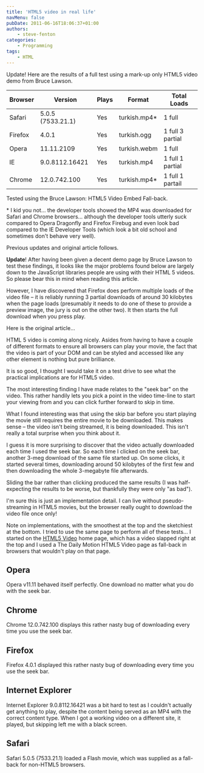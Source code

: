 ```yaml
---
title: 'HTML5 video in real life'
navMenu: false
pubDate: 2011-06-16T18:06:37+01:00
authors:
    - steve-fenton
categories:
    - Programming
tags:
    - HTML
---
```


Update! Here are the results of a full test using a mark-up only HTML5 video demo from Bruce Lawson.

| Browser | Version           | Plays | Format        | Total Loads      |
|---------|-------------------|-------|---------------|------------------|
| Safari  | 5.0.5 (7533.21.1) | Yes   | turkish.mp4\* | 1 full           |
| Firefox | 4.0.1             | Yes   | turkish.ogg   | 1 full 3 partial |
| Opera   | 11.11.2109        | Yes   | turkish.webm  | 1 full           |
| IE      | 9.0.8112.16421    | Yes   | turkish.mp4   | 1 full 1 partial |
| Chrome  | 12.0.742.100      | Yes   | turkish.mp4\* | 1 full 1 partail |

Tested using the Bruce Lawson: HTML5 Video Embed Fall-back.

\* I kid you not… the developer tools showed the MP4 was downloaded for Safari and Chrome browsers… although the developer tools utterly suck compared to Opera Dragonfly and Firefox Firebug and even look bad compared to the IE Developer Tools (which look a bit old school and sometimes don't behave very well).

Previous updates and original article follows.

**Update**! After having been given a decent demo page by Bruce Lawson to test these findings, it looks like the major problems found below are largely down to the JavaScript libraries people are using with their HTML 5 videos. So please bear this in mind when reading this article.

However, I have discovered that Firefox does perform multiple loads of the video file – it is reliably running 3 partial downloads of around 30 kilobytes when the page loads (presumably it needs to do one of these to provide a preview image, the jury is out on the other two). It then starts the full download when you press play.

Here is the original article…

HTML 5 video is coming along nicely. Asides from having to have a couple of different formats to ensure all browsers can play your movie, the fact that the video is part of your DOM and can be styled and accessed like any other element is nothing but pure brilliance.

It is so good, I thought I would take it on a test drive to see what the practical implications are for HTML5 video.

The most interesting finding I have made relates to the "seek bar" on the video. This rather handily lets you pick a point in the video time-line to start your viewing from and you can click further forward to skip in time.

What I found interesting was that using the skip bar before you start playing the movie still requires the entire movie to be downloaded. This makes sense – the video isn't being streamed, it is being downloaded. This isn't really a total surprise when you think about it.

I guess it is more surprising to discover that the video actually downloaded each time I used the seek bar. So each time I clicked on the seek bar, another 3-meg download of the same file started up. On some clicks, it started several times, downloading around 50 kilobytes of the first few and then downloading the whole 3-megabyte file afterwards.

Sliding the bar rather than clicking produced the same results (I was half-expecting the results to be worse, but thankfully they were only "as bad").

I'm sure this is just an implementation detail. I can live without pseudo-streaming in HTML5 movies, but the browser really ought to download the video file once only!

Note on implementations, with the smoothest at the top and the sketchiest at the bottom. I tried to use the same page to perform all of these tests… I started on the [HTML5 Video](http://html5video.org/) home page, which has a video slapped right at the top and I used a The Daily Motion HTML5 Video page as fall-back in browsers that wouldn't play on that page.

## Opera

Opera v11.11 behaved itself perfectly. One download no matter what you do with the seek bar.

## Chrome

Chrome 12.0.742.100 displays this rather nasty bug of downloading every time you use the seek bar.

## Firefox

Firefox 4.0.1 displayed this rather nasty bug of downloading every time you use the seek bar.

## Internet Explorer

Internet Explorer 9.0.8112.16421 was a bit hard to test as I couldn't actually get anything to play, despite the content being served as an MP4 with the correct content type. When I got a working video on a different site, it played, but skipping left me with a black screen.

## Safari

Safari 5.0.5 (7533.21.1) loaded a Flash movie, which was supplied as a fall-back for non-HTML5 browsers.
